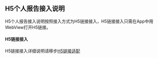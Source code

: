 ## H5个人报告接入说明  

H5个人报告接入说明按照接入方式为H5链接接入，H5链接接入只需在App中用WebView打开H5链接。

#### H5链接接入  

H5链接接入详细说明请移步[H5链接适配](H5链接适配.md)
